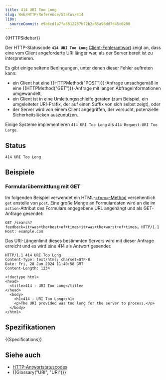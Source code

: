 ```yaml
---
title: 414 URI Too Long
slug: Web/HTTP/Reference/Status/414
l10n:
  sourceCommit: e9b6cd1b7fa8612257b72b2a85a96dd7d45c0200
---
```


{{HTTPSidebar}}

Der HTTP-Statuscode **`414 URI Too Long`** [Client-Fehlerantwort](/de/docs/Web/HTTP/Reference/Status#client_error_responses) zeigt an, dass eine vom Client angeforderte URI länger war, als der Server bereit ist zu interpretieren.

Es gibt einige seltene Bedingungen, unter denen dieser Fehler auftreten kann:

- ein Client hat eine {{HTTPMethod("POST")}}-Anfrage unsachgemäß in eine {{HTTPMethod("GET")}}-Anfrage mit langen Abfrageinformationen umgewandelt,
- ein Client ist in eine Umleitungsschleife geraten (zum Beispiel, ein umgeleiteter URI-Präfix, der auf einen Suffix von sich selbst zeigt), oder
- der Server wird von einem Client angegriffen, der versucht, potenzielle Sicherheitslücken auszunutzen.

Einige Systeme implementieren `414 URI Too Long` als `414 Request-URI Too Large`.

## Status

```http
414 URI Too Long
```

## Beispiele

### Formularübermittlung mit GET

Im folgenden Beispiel verwendet ein HTML-[`<form>`-Method](/de/docs/Web/HTML/Reference/Elements/form#method) versehentlich `get` anstelle von `post`.
Eine große Menge an Formulardaten wird an die im `action`-Attribut des Formulars angegebene URL angehängt und als GET-Anfrage gesendet:

```http
GET /search?feedback=it+was+the+best+of+times+it+was+the+worst+of+times… HTTP/1.1
Host: example.com
```

Das URI-Längenlimit dieses bestimmten Servers wird mit dieser Anfrage erreicht und es wird eine 414 als Antwort gesendet:

```http
HTTP/1.1 414 URI Too Long
Content-Type: text/html; charset=UTF-8
Date: Fri, 28 Jun 2024 11:40:58 GMT
Content-Length: 1234

<!doctype html>
<head>
  <title>414 - URI Too Long</title>
</head>
  <body>
    <h1>414 - URI Too Long</h1>
    <p>The URI provided was too long for the server to process.</p>
  </body>
</html>
```

## Spezifikationen

{{Specifications}}

## Siehe auch

- [HTTP-Antwortstatuscodes](/de/docs/Web/HTTP/Reference/Status)
- {{Glossary("URI", "URI")}}
